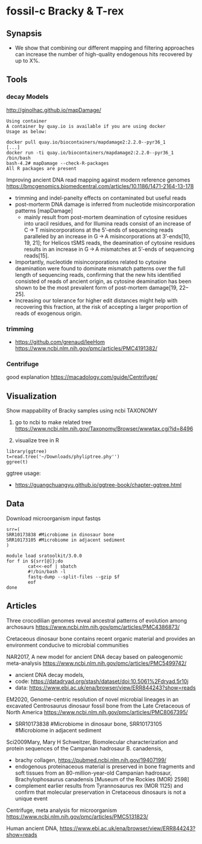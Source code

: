 # fossil-c Bracky & T-rex
## Synapsis
- We show that combining our different mapping and filtering approaches can increase the number of high-quality endogenous hits recovered by up to X%.

## Tools
### decay Models
http://ginolhac.github.io/mapDamage/
```
Using container
A container by quay.io is available if you are using docker
Usage as below:

docker pull quay.io/biocontainers/mapdamage2:2.2.0--pyr36_1
[...]
docker run -ti quay.io/biocontainers/mapdamage2:2.2.0--pyr36_1 /bin/bash
bash-4.2# mapDamage --check-R-packages
All R packages are present
```
Improving ancient DNA read mapping against modern reference genomes
https://bmcgenomics.biomedcentral.com/articles/10.1186/1471-2164-13-178
- trimming and indel-panelty effects on contaminated but useful reads
- post-morterm DNA damage is inferred from nucleotide misincorporation patterns [mapDamage]
  - mainly result from post-mortem deamination of cytosine residues into uracil residues, and for Illumina reads consist of an increase of C → T misincorporations at the 5’-ends of sequencing reads paralleled by an increase in G → A misincorporations at 3’-ends[10, 19, 21]; for Helicos tSMS reads, the deamination of cytosine residues results in an increase in G → A mismatches at 5’-ends of sequencing reads[15].
- Importantly, nucleotide misincorporations related to cytosine deamination were found to dominate mismatch patterns over the full length of sequencing reads, confirming that the new hits identified consisted of reads of ancient origin, as cytosine deamination has been shown to be the most prevalent form of post-mortem damage[19, 22–25]. 
- Increasing our tolerance for higher edit distances might help with recovering this fraction, at the risk of accepting a larger proportion of reads of exogenous origin.

### trimming
- https://github.com/grenaud/leeHom https://www.ncbi.nlm.nih.gov/pmc/articles/PMC4191382/ 
### Centrifuge
good explanation https://macadology.com/guide/Centrifuge/


## Visualization
Show mappability of Bracky samples using ncbi TAXONOMY

1. go to ncbi to make related tree
https://www.ncbi.nlm.nih.gov/Taxonomy/Browser/wwwtax.cgi?id=8496

2. visualize tree in R
```
library(ggtree)
t=read.tree('~/Downloads/phyliptree.phy'')
ggree(t)

```

ggtree usage:
- https://guangchuangyu.github.io/ggtree-book/chapter-ggtree.html

## Data
Download microorganism input fastqs
```
srr=(
SRR10173838 #Microbiome in dinosaur bone
SRR10173105 #Microbiome in adjacent sediment
)

module load sratoolkit/3.0.0
for f in ${srr[@]};do
        cat<<-eof | sbatch
        #!/bin/bash -l
        fastq-dump --split-files --gzip $f
        eof
done
```


## Articles
Three crocodilian genomes reveal ancestral patterns of evolution among archosaurs
https://www.ncbi.nlm.nih.gov/pmc/articles/PMC4386873/

Cretaceous dinosaur bone contains recent organic material and provides an environment conducive to microbial communities

NAR2017, A new model for ancient DNA decay based on paleogenomic meta-analysis https://www.ncbi.nlm.nih.gov/pmc/articles/PMC5499742/
- ancient DNA decay models,  
- code: https://datadryad.org/stash/dataset/doi:10.5061%2Fdryad.5r10j
- data: https://www.ebi.ac.uk/ena/browser/view/ERR844243?show=reads

EM2020, Genome-centric resolution of novel microbial lineages in an excavated Centrosaurus dinosaur fossil bone from the Late Cretaceous of North America
https://www.ncbi.nlm.nih.gov/pmc/articles/PMC8067395/
- SRR10173838 #Microbiome in dinosaur bone, SRR10173105 #Microbiome in adjacent sediment

Sci2009Mary, Mary H Schweitzer, Biomolecular characterization and protein sequences of the Campanian hadrosaur B. canadensis, 
- brachy collagen, https://pubmed.ncbi.nlm.nih.gov/19407199/
- endogenous proteinaceous material is preserved in bone fragments and soft tissues from an 80-million-year-old Campanian hadrosaur, Brachylophosaurus canadensis [Museum of the Rockies (MOR) 2598]
- complement earlier results from Tyrannosaurus rex (MOR 1125) and confirm that molecular preservation in Cretaceous dinosaurs is not a unique event

Centrifuge, meta analysis for microorganism https://www.ncbi.nlm.nih.gov/pmc/articles/PMC5131823/

Human ancient DNA, https://www.ebi.ac.uk/ena/browser/view/ERR844243?show=reads
